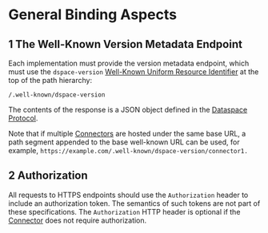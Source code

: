 # General Binding Aspects

## 1 The Well-Known Version Metadata Endpoint

Each implementation must provide the version metadata endpoint, which must use the `dspace-version` [Well-Known Uniform Resource Identifier](https://www.rfc-editor.org/rfc/rfc8615.html) at the top of the path hierarchy:

```
/.well-known/dspace-version
```

The contents of the response is a JSON object defined in the [Dataspace Protocol](./common.protocol.md#1-exposure-of-dataspace-protocol-versions).

Note that if multiple [Connectors](../model/terminology.md#connector--data-service-) are hosted under the same base URL, a path segment appended to the base well-known URL can be used, for example, `https://example.com/.well-known/dspace-version/connector1.`

## 2 Authorization

All requests to HTTPS endpoints should use the `Authorization` header to include an authorization token. The semantics of such tokens are not part of these specifications. The `Authorization` HTTP header is optional if the [Connector](../model/terminology.md#connector--data-service-) does not require authorization.

